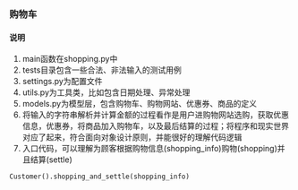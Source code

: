 ### 购物车

#### 说明
1. main函数在shopping.py中
2. tests目录包含一些合法、非法输入的测试用例
3. settings.py为配置文件
4. utils.py为工具类，比如包含日期处理、异常处理
5. models.py为模型层，包含购物车、购物网站、优惠券、商品的定义
6. 将输入的字符串解析并计算金额的过程看作是用户进购物网站选购，获取优惠信息，优惠券，将商品加入购物车，以及最后结算的过程；将程序和现实世界对应了起来，符合面向对象设计原则，并能很好的理解代码逻辑
7. 入口代码，可以理解为顾客根据购物信息(shopping_info)购物(shopping)并且结算(settle)
```
Customer().shopping_and_settle(shopping_info)
```
